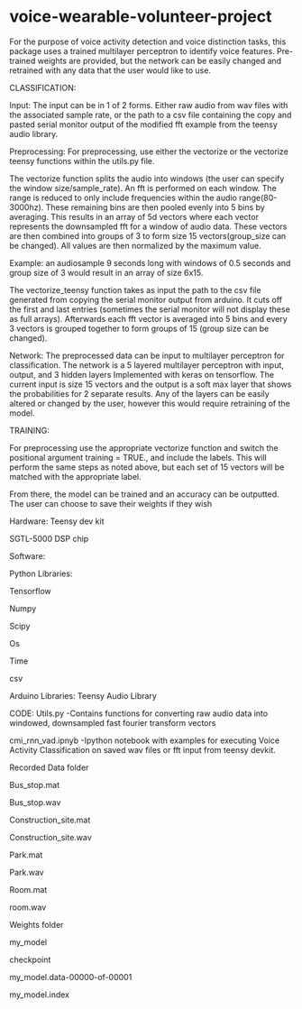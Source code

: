 # voice-wearable-volunteer-project
For the purpose of voice activity detection and voice distinction tasks, this package uses a trained multilayer perceptron to identify voice features.  Pre-trained weights are provided, but the network can be easily changed and retrained with any data that the user would like to use. 

 
CLASSIFICATION:


Input: The input can be in 1 of 2 forms. Either  raw audio from wav files with the associated sample rate, or the path to a csv file containing the copy and pasted serial monitor output of the modified fft example from the teensy audio library.

Preprocessing: For preprocessing, use either the vectorize or the vectorize teensy functions within the utils.py file. 

The vectorize function splits the audio into windows (the user can specify the window size/sample_rate). An fft is performed on each window. The range is reduced to only include frequencies within the audio range(80-3000hz). These remaining bins are then pooled evenly into 5 bins by averaging. This results in an array of 5d vectors where each vector represents the  downsampled fft for a window of audio data. These vectors are then combined into groups of 3 to form size 15 vectors(group_size can be changed). All values are then normalized by the maximum value. 

Example: an audiosample 9 seconds long with windows of 0.5 seconds  and group size of 3 would result in an array of size 6x15. 

The vectorize_teensy function takes as input the path to the csv file generated from copying the serial monitor output from arduino. It cuts off the first and last entries (sometimes the serial monitor will not display these as full arrays). Afterwards each fft vector is averaged into 5 bins and every 3 vectors is grouped together to form groups of 15 (group size can be changed).
 

Network: 
The preprocessed data can be input to multilayer perceptron for classification. The network is a 5 layered multilayer perceptron with input, output, and 3 hidden layers Implemented with keras on tensorflow. The current input is size 15 vectors and the output is a soft max layer that shows the probabilities for 2 separate results.  Any of the layers can be easily altered or changed by the user, however this would require retraining of the model.
 



TRAINING:

For preprocessing use the appropriate vectorize function and switch the positional argument training = TRUE., and include the labels. This will perform the same steps as noted above, but each set of 15 vectors will be matched with the appropriate label.

From there, the model can be trained and an accuracy can be outputted. The user can choose to save their weights if they wish





Hardware:
Teensy dev kit

SGTL-5000 DSP chip

Software:

Python Libraries:

Tensorflow

Numpy

Scipy

Os

Time

csv

Arduino Libraries:
Teensy Audio Library

CODE:
Utils.py -Contains functions for converting raw audio data into windowed, downsampled fast fourier transform vectors

cmi_rnn_vad.ipnyb -Ipython notebook with examples for executing Voice Activity Classification on saved wav files or fft input from teensy devkit. 

Recorded Data folder

Bus_stop.mat

Bus_stop.wav

Construction_site.mat

Construction_site.wav

Park.mat

Park.wav

Room.mat

room.wav

Weights folder

my_model

checkpoint

my_model.data-00000-of-00001

my_model.index
